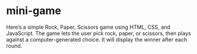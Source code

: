 # mini-game
Here’s a simple Rock, Paper, Scissors game using HTML, CSS, and JavaScript. The game lets the user pick rock, paper, or scissors, then plays against a computer-generated choice. It will display the winner after each round.
